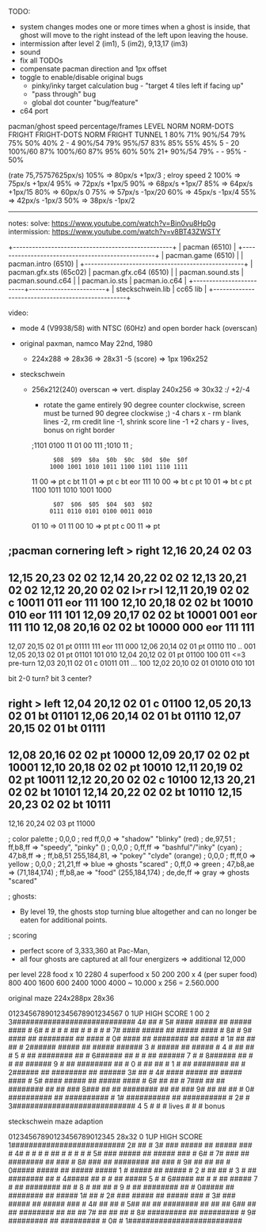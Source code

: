 TODO:
  - system changes modes one or more times when a ghost is inside, that ghost will move to the right instead of the left upon leaving the house.
  - intermission after level 2 (im1), 5 (im2), 9,13,17 (im3)
  - sound
  - fix all TODOs
  - compensate pacman direction and 1px offset
  - toggle to enable/disable original bugs
    - pinky/inky target calculation bug - "target 4 tiles left if facing up"
    - "pass through" bug
    - global dot counter "bug/feature"
  - c64 port

pacman/ghost speed percentage/frames
  LEVEL      NORM  NORM-DOTS  FRIGHT  FRIGHT-DOTS   NORM   FRIGHT	 TUNNEL
  1           80%	      71%   90%/54	    79%       75%       50%  	  40%
  2 - 4    90%/54	      79%   95%/57	    83%       85%       55%	    45%
  5 - 20	100%/60	      87%  100%/60      87%       95%       60%	    50%
  21+	     90%/54	      79%     -	         -        95%        -	    50%

(rate 75,75757625px/s)
105% => 80px/s +1px/3 ; elroy speed 2
100% => 75px/s +1px/4
 95% => 72px/s +1px/5
 90% => 68px/s +1px/7
 85% => 64px/s +1px/15
 80% => 60px/s 0
 75% => 57px/s -1px/20
 60% => 45px/s -1px/4
 55% => 42px/s -1px/3
 50% => 38px/s -1px/2

----

notes:
  solve: https://www.youtube.com/watch?v=Bin0vu8Hp0g
  intermission: https://www.youtube.com/watch?v=v8BT43ZWSTY


+--------------------------------------------------+
| pacman (6510)                                    |
+--------------------------------------------------+
| pacman.game (6510)                               |
| pacman.intro (6510)                              |
+--------------------------------------------------+
| pacman.gfx.sts (65c02)  | pacman.gfx.c64 (6510)  |
| pacman.sound.sts        | pacman.sound.c64       |
| pacman.io.sts           | pacman.io.c64          |
+-------------------------+------------------------+
| steckschwein.lib        | cc65 lib               |
+--------------------------------------------------+

video:
  - mode 4 (V9938/58) with NTSC (60Hz) and open border hack (overscan)
  - original paxman, namco May 22nd, 1980
    - 224x288 => 28x36 => 28x31 -5 (score)    => 1px 196x252

  - steckschwein
    - 256x212(240) overscan => vert. display 240x256 => 30x32 :/ +2/-4
      - rotate the game entirely 90 degree counter clockwise, screen must be turned 90 degree clockwise ;)
      -4 chars x - rm blank lines -2, rm credit line -1, shrink score line -1
      +2 chars y - lives, bonus on right border

      ;1101 0100 11 01 00 111
      ;1010      11
      ;


                $08  $09  $0a  $0b  $0c  $0d  $0e  $0f
               1000 1001 1010 1011 1100 1101 1110 1111
      11 00 =>  pt                   c    bt
      11 01 =>  pt                   c    bt
            eor 111
      10 00 =>  bt              c    pt
      10 01 =>  bt              c    pt
                              1100 1011 1010 1001 1000

                $07  $06  $05  $04  $03  $02
               0111 0110 0101 0100 0011 0010
      01 10 =>
      01 11
      00 10 =>  pt   pt              c
      00 11 =>  pt



;pacman cornering
  left > right
  12,16  20,24 02 03
  ------------------
  12,15  20,23 02 02
  12,14  20,22 02 02
  12,13  20,21 02 02
  12,12  20,20 02 02                  l>r         r>l
  12,11  20,19 02 02  c       10011   011 eor 111 100
  12,10  20,18 02 02  bt      10010   010 eor 111 101
  12,09  20,17 02 02  bt      10001   001 eor 111 110
  12,08  20,16 02 02  bt      10000   000 eor 111 111
  ------------------
  12,07  20,15 02 01  pt      01111   111 eor 111 000
  12,06  20,14 02 01  pt      01110   110 ..      001
  12,05  20,13 02 01  pt      01101   101         010
  12,04  20,12 02 01  pt      01100   100         011 <=3 pre-turn
  12,03  20,11 02 01  c       01011   011 ...     100
  12,02  20,10 02 01          01010   010         101

  bit 2-0 turn?
  bit 3   center?

  right > left
  12,04  20,12 02 01  c       01100
  12,05  20,13 02 01  bt      01101
  12,06  20,14 02 01  bt      01110
  12,07  20,15 02 01  bt      01111
  ------------------
  12,08  20,16 02 02  pt      10000
  12,09  20,17 02 02  pt      10001
  12,10  20,18 02 02  pt      10010
  12,11  20,19 02 02  pt      10011
  12,12  20,20 02 02  c       10100
  12,13  20,21 02 02  bt      10101
  12,14  20,22 02 02  bt      10110
  12,15  20,23 02 02  bt      10111
  ------------------
  12,16  20,24 02 03  pt      11000


; color palette
; 0,0,0
; red ff,0,0   => "shadow" "blinky" (red)
; de,97,51
; ff,b8,ff     => "speedy", "pinky" ()
; 0,0,0
; 0,ff,ff      => "bashful"/"inky" (cyan)
; 47,b8,ff  =>
; ff,b8,51  255,184,81, => "pokey" "clyde" (orange)
; 0,0,0
; ff,ff,0   => yellow
; 0,0,0
; 21,21,ff  => blue => ghosts "scared"
; 0,ff,0    => green
; 47,b8,ae  =>        (71,184,174)
; ff,b8,ae  => "food" (255,184,174)
; de,de,ff  => gray => ghosts "scared"

; ghosts:
  -  By level 19, the ghosts stop turning blue altogether and can no longer be eaten for additional points.

; scoring
  - perfect score of 3,333,360 at Pac-Man,
  -  all four ghosts are captured at all four energizers => additional 12,000

  per level
    228 food      x 10                    2280
      4 superfood x 50                     200
    200           x 4 (per super food)     800
    400                                   1600
    600                                   2400
   1000                                   4000
   ~ 10.000 x 256 = 2.560.000


original maze 224x288px 28x36

 0123456789012345678901234567
0  1UP   HIGH SCORE
1    00
2
3############################
4#            ##            #
5# #### ##### ## ##### #### #
6# #  # #   # ## #   # #  # #
7# #### ##### ## ##### #### #
8#                          #
9# #### ## ######## ## #### #
0# #### ## ######## ## #### #
1#      ##    ##    ##      #
2###### ##### ## ##### ######
3     # ##### ## ##### #
4     # ##          ## #
5     # ## ######## ## #
6###### ## #      # ## ######
7          #      #
8###### ## #      # ## ######
9     # ## ######## ## #
0     # ##          ## #
1     # ## ######## ## #
2###### ## ######## ## ######
3#            ##            #
4# #### ##### ## ##### #### #
5# #### ##### ## ##### #### #
6#   ##                ##   #
7### ## ## ######## ## ## ###
8### ## ## ######## ## ## ###
9#      ##    ##    ##      #
0# ########## ## ########## #
1# ########## ## ########## #
2#                          #
3############################
4
5 # # # lives     # # # bonus

steckschwein maze adaption

 01234567890123456789012345   28x32
0  1UP   HIGH SCORE
1##########################
2#           ##           #
3# ### ##### ## ##### ### #
4# # # #   # ## #   # # # #
5# ### ##### ## ##### ### #
6#                        #
7# ### ## ######## ## ### #
8# ### ## ######## ## ### #
9#     ##    ##    ##     #
0##### ##### ## ##### #####
1    # ##### ## ##### #
2    # ##          ## #
3    # ## ######## ## #
4##### ## #      # ## #####
5         #      #
6##### ## #      # ## #####
7    # ## ######## ## #
8    # ##          ## #
9    # ## ######## ## #
0##### ## ######## ## #####
1#           ##           #
2# ### ##### ## ##### ### #
3# ### ##### ## ##### ### #
4#  ##                ##  #
5## ## ## ######## ## ## ##
6## ## ## ######## ## ## ##
7#     ##    ##    ##     #
8# ######### ## ######### #
9# ######### ## ######### #
0#                        #
1##########################
